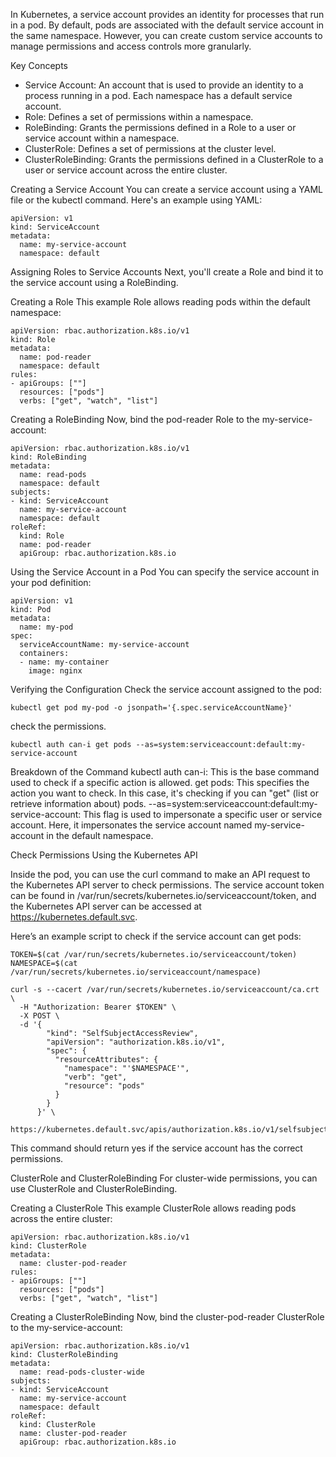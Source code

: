 In Kubernetes, a service account provides an identity for processes that run in a pod. By default, pods are associated with the default service account in the same namespace. However, you can create custom service accounts to manage permissions and access controls more granularly.

Key Concepts
- Service Account: An account that is used to provide an identity to a process running in a pod. Each namespace has a default service account.
- Role: Defines a set of permissions within a namespace.
- RoleBinding: Grants the permissions defined in a Role to a user or service account within a namespace.
- ClusterRole: Defines a set of permissions at the cluster level.
- ClusterRoleBinding: Grants the permissions defined in a ClusterRole to a user or service account across the entire cluster.

Creating a Service Account
You can create a service account using a YAML file or the kubectl command. Here's an example using YAML:
```
apiVersion: v1
kind: ServiceAccount
metadata:
  name: my-service-account
  namespace: default
```

Assigning Roles to Service Accounts
Next, you'll create a Role and bind it to the service account using a RoleBinding.

Creating a Role
This example Role allows reading pods within the default namespace:
```
apiVersion: rbac.authorization.k8s.io/v1
kind: Role
metadata:
  name: pod-reader
  namespace: default
rules:
- apiGroups: [""]
  resources: ["pods"]
  verbs: ["get", "watch", "list"]
```

Creating a RoleBinding
Now, bind the pod-reader Role to the my-service-account:

```
apiVersion: rbac.authorization.k8s.io/v1
kind: RoleBinding
metadata:
  name: read-pods
  namespace: default
subjects:
- kind: ServiceAccount
  name: my-service-account
  namespace: default
roleRef:
  kind: Role
  name: pod-reader
  apiGroup: rbac.authorization.k8s.io
```

Using the Service Account in a Pod
You can specify the service account in your pod definition:

```
apiVersion: v1
kind: Pod
metadata:
  name: my-pod
spec:
  serviceAccountName: my-service-account
  containers:
  - name: my-container
    image: nginx
```

Verifying the Configuration
Check the service account assigned to the pod:

```
kubectl get pod my-pod -o jsonpath='{.spec.serviceAccountName}'
```

check the permissions.

```
kubectl auth can-i get pods --as=system:serviceaccount:default:my-service-account
```

Breakdown of the Command
kubectl auth can-i: This is the base command used to check if a specific action is allowed.
get pods: This specifies the action you want to check. In this case, it's checking if you can "get" (list or retrieve information about) pods.
--as=system:serviceaccount:default:my-service-account: This flag is used to impersonate a specific user or service account. Here, it impersonates the service account named my-service-account in the default namespace.

Check Permissions Using the Kubernetes API

Inside the pod, you can use the curl command to make an API request to the Kubernetes API server to check permissions. The service account token can be found in /var/run/secrets/kubernetes.io/serviceaccount/token, and the Kubernetes API server can be accessed at https://kubernetes.default.svc.

Here’s an example script to check if the service account can get pods:

```
TOKEN=$(cat /var/run/secrets/kubernetes.io/serviceaccount/token)
NAMESPACE=$(cat /var/run/secrets/kubernetes.io/serviceaccount/namespace)

curl -s --cacert /var/run/secrets/kubernetes.io/serviceaccount/ca.crt \
  -H "Authorization: Bearer $TOKEN" \
  -X POST \
  -d '{
        "kind": "SelfSubjectAccessReview",
        "apiVersion": "authorization.k8s.io/v1",
        "spec": {
          "resourceAttributes": {
            "namespace": "'$NAMESPACE'",
            "verb": "get",
            "resource": "pods"
          }
        }
      }' \
  https://kubernetes.default.svc/apis/authorization.k8s.io/v1/selfsubjectaccessreviews
```


This command should return yes if the service account has the correct permissions.

ClusterRole and ClusterRoleBinding
For cluster-wide permissions, you can use ClusterRole and ClusterRoleBinding.

Creating a ClusterRole
This example ClusterRole allows reading pods across the entire cluster:

```
apiVersion: rbac.authorization.k8s.io/v1
kind: ClusterRole
metadata:
  name: cluster-pod-reader
rules:
- apiGroups: [""]
  resources: ["pods"]
  verbs: ["get", "watch", "list"]
```

Creating a ClusterRoleBinding
Now, bind the cluster-pod-reader ClusterRole to the my-service-account:

```
apiVersion: rbac.authorization.k8s.io/v1
kind: ClusterRoleBinding
metadata:
  name: read-pods-cluster-wide
subjects:
- kind: ServiceAccount
  name: my-service-account
  namespace: default
roleRef:
  kind: ClusterRole
  name: cluster-pod-reader
  apiGroup: rbac.authorization.k8s.io
```


